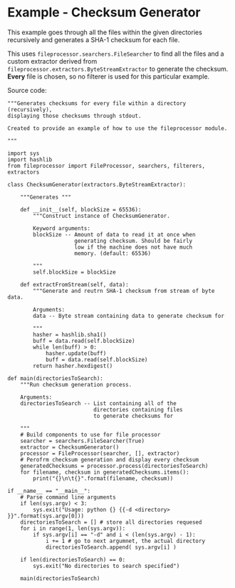 # Example - Checksum Generator #

This example goes through all the files within the given directories recursively and generates a SHA-1 checksum for each file.

This uses `fileprocessor.searchers.FileSearcher` to find all the files and a custom extractor derived from `fileprocessor.extractors.ByteStreamExtractor` to generate the checksum. **Every** file is chosen, so no filterer is used for this particular example.

Source code:
```
"""Generates checksums for every file within a directory (recursively),
displaying those checksums through stdout.

Created to provide an example of how to use the fileprocessor module.

"""

import sys
import hashlib
from fileprocessor import FileProcessor, searchers, filterers, extractors

class ChecksumGenerator(extractors.ByteStreamExtractor):

	"""Generates """

	def __init__(self, blockSize = 65536):
		"""Construct instance of ChecksumGenerator.

		Keyword arguments:
		blockSize -- Amount of data to read it at once when
					 generating checksum. Should be fairly
					 low if the machine does not have much
					 memory. (default: 65536)

		"""
		self.blockSize = blockSize

	def extractFromStream(self, data):
		"""Generate and reutrn SHA-1 checksum from stream of byte data.

		Arguments:
		data -- Byte stream containing data to generate checksum for

		"""
		hasher = hashlib.sha1()
		buff = data.read(self.blockSize)
		while len(buff) > 0:
			hasher.update(buff)
			buff = data.read(self.blockSize)
		return hasher.hexdigest()

def main(directoriesToSearch):
	"""Run checksum generation process.

	Arguments:
	directoriesToSearch -- List containing all of the
						   directories containing files
						   to generate checksums for

	"""
	# Build components to use for file processor
	searcher = searchers.FileSearcher(True)
	extractor = ChecksumGenerator()
	processor = FileProcessor(searcher, [], extractor)
	# Perofrm checksum generation and display every checksum
	generatedChecksums = processor.process(directoriesToSearch)
	for filename, checksum in generatedChecksums.items():
		print("{}\n\t{}".format(filename, checksum))

if __name__ == "__main__":
	# Parse command line arguments
	if len(sys.argv) < 3:
		sys.exit("Usage: python {} {{-d <directory> }}".format(sys.argv[0]))
	directoriesToSearch = [] # store all directories requesed 
	for i in range(1, len(sys.argv)):
		if sys.argv[i] == "-d" and i < (len(sys.argv) - 1):
			i += 1 # go to next argumnet, the actual directory
			directoriesToSearch.append( sys.argv[i] )

	if len(directoriesToSearch) == 0:
		sys.exit("No directories to search specified")

	main(directoriesToSearch)
```